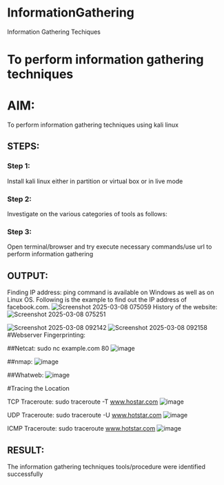# InformationGathering
Information Gathering Techiques

# To perform information gathering techniques

# AIM:

To perform information gathering techniques using kali linux 

## STEPS:

### Step 1:

Install kali linux either in partition or virtual box or in live mode

### Step 2:

Investigate on the various categories of tools as follows:

### Step 3:
Open terminal/browser and try execute necessary commands/use url to perform information gathering


## OUTPUT:
Finding IP address:
ping command is available on Windows as well as on Linux OS. Following is the example to find out the IP address of facebook.com.
![Screenshot 2025-03-08 075059](https://github.com/user-attachments/assets/b6dcf133-bd2b-448c-aeea-5e0cddf5ec37)
History of the website:
![Screenshot 2025-03-08 075251](https://github.com/user-attachments/assets/fa2ec307-3ca2-4660-a180-dd301e96c2f2)

![Screenshot 2025-03-08 092142](https://github.com/user-attachments/assets/76c02447-25cf-4e04-a6fa-a160f7871790)
![Screenshot 2025-03-08 092158](https://github.com/user-attachments/assets/abc5c057-8f26-49e3-8ece-bf763180e4c5)
#Webserver Fingerprinting:

##Netcat:
sudo nc example.com 80
![image](https://github.com/user-attachments/assets/8845e947-47ce-455c-935e-1ba2d962a0b4)

##nmap:
![image](https://github.com/user-attachments/assets/ba6276bf-5d9b-4728-98eb-de23f43ec3d1)

##Whatweb:
![image](https://github.com/user-attachments/assets/46285ea5-e161-4804-bc54-40dac0007af6)

#Tracing the Location

TCP Traceroute:
sudo traceroute -T www.hostar.com
![image](https://github.com/user-attachments/assets/1d238c80-1c1e-4c7a-9bf0-4fc93585d1b4)

UDP Traceroute:
sudo traceroute -U www.hotstar.com
![image](https://github.com/user-attachments/assets/a6a8fa07-30bd-427f-a265-4f9fc0124668)

ICMP Traceroute:
sudo traceroute  www.hotstar.com
![image](https://github.com/user-attachments/assets/158d1c0f-4285-4eb2-afd0-e1e6dfbab0d8)

## RESULT:
The information gathering techniques tools/procedure were  identified successfully
